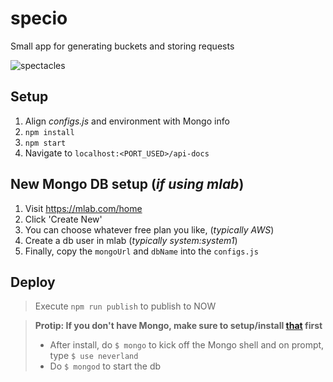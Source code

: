 # specio
Small app for generating buckets and storing requests

![spectacles](http://s3.amazonaws.com/pix.iemoji.com/images/emoji/apple/ios-11/256/glasses.png)

## Setup
1. Align _configs.js_ and environment with Mongo info
2. `npm install`
3. `npm start`
4. Navigate to `localhost:<PORT_USED>/api-docs`

## New Mongo DB setup (_if using mlab_)
1. Visit https://mlab.com/home
2. Click 'Create New'
3. You can choose whatever free plan you like, (_typically AWS_)
4. Create a db user in mlab (_typically system:system1_)
5. Finally, copy the `mongoUrl` and `dbName` into the `configs.js`

## Deploy
> Execute `npm run publish` to publish to NOW

> **Protip: If you don't have Mongo, make sure to setup/install [that](https://treehouse.github.io/installation-guides/mac/mongo-mac.html) first**
>  * After install, do `$ mongo` to kick off the Mongo shell and on prompt, type `$ use neverland`
>  * Do `$ mongod` to start the db